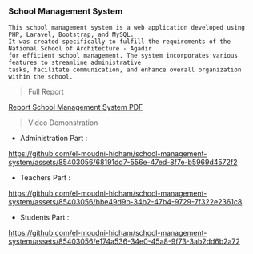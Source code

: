 ### School Management System
    
```
This school management system is a web application developed using PHP, Laravel, Bootstrap, and MySQL.
It was created specifically to fulfill the requirements of the National School of Architecture - Agadir 
for efficient school management. The system incorporates various features to streamline administrative
tasks, facilitate communication, and enhance overall organization within the school.
```
> Full Report 
   
[Report School Management System PDF](https://github.com/el-moudni-hicham/school-management-system/files/11470395/Rapport_Gestion_Enseignants.pdf)


> Video  Demonstration 

* Administration Part :

https://github.com/el-moudni-hicham/school-management-system/assets/85403056/68191dd7-556e-47ed-8f7e-b5969d4572f2

* Teachers Part :

https://github.com/el-moudni-hicham/school-management-system/assets/85403056/bbe49d9b-34b2-47b4-9729-7f322e2361c8

* Students Part :

https://github.com/el-moudni-hicham/school-management-system/assets/85403056/e174a536-34e0-45a8-9f73-3ab2dd6b2a72

